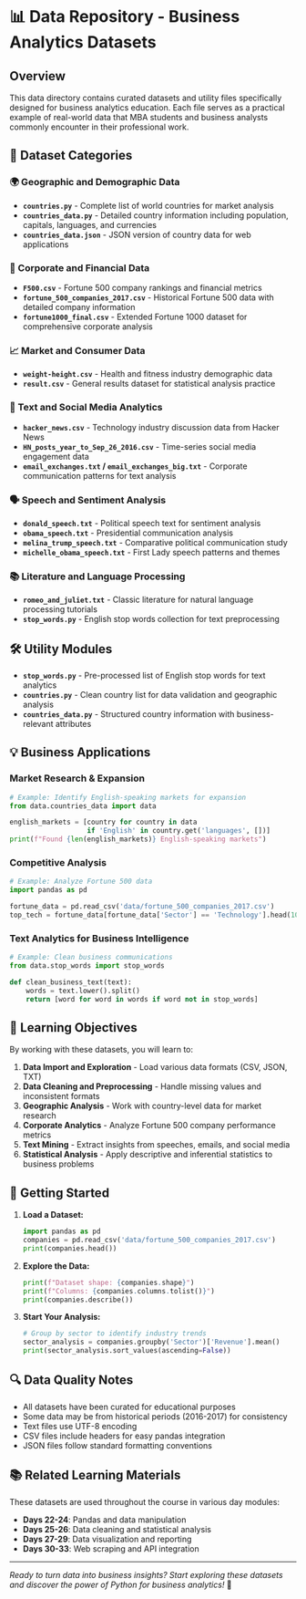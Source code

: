 # 📊 Data Repository - Business Analytics Datasets

## Overview

This data directory contains curated datasets and utility files specifically designed for business analytics education. Each file serves as a practical example of real-world data that MBA students and business analysts commonly encounter in their professional work.

## 📁 Dataset Categories

### 🌍 Geographic and Demographic Data

- **`countries.py`** - Complete list of world countries for market analysis
- **`countries_data.py`** - Detailed country information including population, capitals, languages, and currencies
- **`countries_data.json`** - JSON version of country data for web applications

### 💼 Corporate and Financial Data

- **`F500.csv`** - Fortune 500 company rankings and financial metrics
- **`fortune_500_companies_2017.csv`** - Historical Fortune 500 data with detailed company information
- **`fortune1000_final.csv`** - Extended Fortune 1000 dataset for comprehensive corporate analysis

### 📈 Market and Consumer Data  

- **`weight-height.csv`** - Health and fitness industry demographic data
- **`result.csv`** - General results dataset for statistical analysis practice

### 📰 Text and Social Media Analytics

- **`hacker_news.csv`** - Technology industry discussion data from Hacker News
- **`HN_posts_year_to_Sep_26_2016.csv`** - Time-series social media engagement data
- **`email_exchanges.txt` / `email_exchanges_big.txt`** - Corporate communication patterns for text analysis

### 🗣️ Speech and Sentiment Analysis

- **`donald_speech.txt`** - Political speech text for sentiment analysis
- **`obama_speech.txt`** - Presidential communication analysis
- **`melina_trump_speech.txt`** - Comparative political communication study
- **`michelle_obama_speech.txt`** - First Lady speech patterns and themes

### 📚 Literature and Language Processing

- **`romeo_and_juliet.txt`** - Classic literature for natural language processing tutorials
- **`stop_words.py`** - English stop words collection for text preprocessing

## 🛠️ Utility Modules

- **`stop_words.py`** - Pre-processed list of English stop words for text analytics
- **`countries.py`** - Clean country list for data validation and geographic analysis
- **`countries_data.py`** - Structured country information with business-relevant attributes

## 💡 Business Applications

### Market Research & Expansion

```python
# Example: Identify English-speaking markets for expansion
from data.countries_data import data

english_markets = [country for country in data 
                   if 'English' in country.get('languages', [])]
print(f"Found {len(english_markets)} English-speaking markets")
```

### Competitive Analysis

```python
# Example: Analyze Fortune 500 data
import pandas as pd

fortune_data = pd.read_csv('data/fortune_500_companies_2017.csv')
top_tech = fortune_data[fortune_data['Sector'] == 'Technology'].head(10)
```

### Text Analytics for Business Intelligence

```python
# Example: Clean business communications
from data.stop_words import stop_words

def clean_business_text(text):
    words = text.lower().split()
    return [word for word in words if word not in stop_words]
```

## 🎯 Learning Objectives

By working with these datasets, you will learn to:

1. **Data Import and Exploration** - Load various data formats (CSV, JSON, TXT)
2. **Data Cleaning and Preprocessing** - Handle missing values and inconsistent formats  
3. **Geographic Analysis** - Work with country-level data for market research
4. **Corporate Analytics** - Analyze Fortune 500 company performance metrics
5. **Text Mining** - Extract insights from speeches, emails, and social media
6. **Statistical Analysis** - Apply descriptive and inferential statistics to business problems

## 📖 Getting Started

1. **Load a Dataset:**

   ```python
   import pandas as pd
   companies = pd.read_csv('data/fortune_500_companies_2017.csv')
   print(companies.head())
   ```

2. **Explore the Data:**

   ```python
   print(f"Dataset shape: {companies.shape}")
   print(f"Columns: {companies.columns.tolist()}")
   print(companies.describe())
   ```

3. **Start Your Analysis:**

   ```python
   # Group by sector to identify industry trends
   sector_analysis = companies.groupby('Sector')['Revenue'].mean()
   print(sector_analysis.sort_values(ascending=False))
   ```

## 🔍 Data Quality Notes

- All datasets have been curated for educational purposes
- Some data may be from historical periods (2016-2017) for consistency
- Text files use UTF-8 encoding
- CSV files include headers for easy pandas integration
- JSON files follow standard formatting conventions

## 📚 Related Learning Materials

These datasets are used throughout the course in various day modules:

- **Days 22-24**: Pandas and data manipulation
- **Days 25-26**: Data cleaning and statistical analysis  
- **Days 27-29**: Data visualization and reporting
- **Days 30-33**: Web scraping and API integration

---

*Ready to turn data into business insights? Start exploring these datasets and discover the power of Python for business analytics!* 🚀
